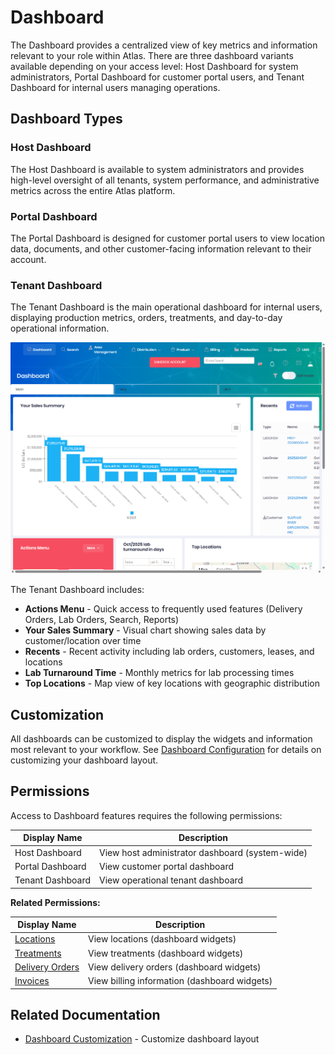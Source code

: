 # Dashboard

The Dashboard provides a centralized view of key metrics and information relevant to your role within Atlas. There are three dashboard variants available depending on your access level: Host Dashboard for system administrators, Portal Dashboard for customer portal users, and Tenant Dashboard for internal users managing operations.

## Dashboard Types

### Host Dashboard
The Host Dashboard is available to system administrators and provides high-level oversight of all tenants, system performance, and administrative metrics across the entire Atlas platform.

### Portal Dashboard  
The Portal Dashboard is designed for customer portal users to view location data, documents, and other customer-facing information relevant to their account.

### Tenant Dashboard
The Tenant Dashboard is the main operational dashboard for internal users, displaying production metrics, orders, treatments, and day-to-day operational information.

![Main Dashboard](../images/Dashboard-Main.PNG)

The Tenant Dashboard includes:
* **Actions Menu** - Quick access to frequently used features (Delivery Orders, Lab Orders, Search, Reports)
* **Your Sales Summary** - Visual chart showing sales data by customer/location over time
* **Recents** - Recent activity including lab orders, customers, leases, and locations
* **Lab Turnaround Time** - Monthly metrics for lab processing times
* **Top Locations** - Map view of key locations with geographic distribution

## Customization

All dashboards can be customized to display the widgets and information most relevant to your workflow. See [Dashboard Configuration](../Web/dashboard/customizing.md) for details on customizing your dashboard layout.

## Permissions

Access to Dashboard features requires the following permissions:

| Display Name | Description |
|--------------|-------------|
| Host Dashboard | View host administrator dashboard (system-wide) |
| Portal Dashboard | View customer portal dashboard |
| Tenant Dashboard | View operational tenant dashboard |

**Related Permissions:**

| Display Name | Description |
|--------------|-------------|
| [Locations](../AreaManagement/Locations.md) | View locations (dashboard widgets) |
| [Treatments](../Distribution/Treatments.md) | View treatments (dashboard widgets) |
| [Delivery Orders](../Distribution/DeliveryOrders.md) | View delivery orders (dashboard widgets) |
| [Invoices](../Billing/Invoices.md) | View billing information (dashboard widgets) |

## Related Documentation

* [Dashboard Customization](../Web/dashboard/customizing.md) - Customize dashboard layout

